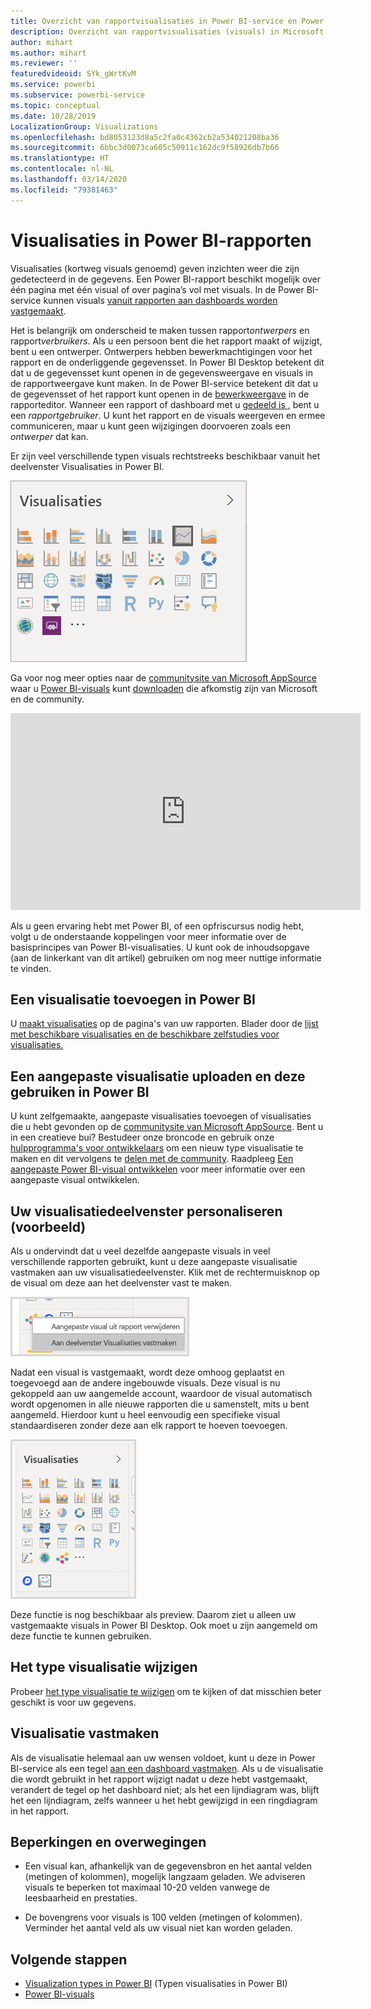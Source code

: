 ```yaml
---
title: Overzicht van rapportvisualisaties in Power BI-service en Power BI Desktop
description: Overzicht van rapportvisualisaties (visuals) in Microsoft Power BI.
author: mihart
ms.author: mihart
ms.reviewer: ''
featuredvideoid: SYk_gWrtKvM
ms.service: powerbi
ms.subservice: powerbi-service
ms.topic: conceptual
ms.date: 10/28/2019
LocalizationGroup: Visualizations
ms.openlocfilehash: bd8053123d8a5c2fa0c4362cb2a534021208ba36
ms.sourcegitcommit: 6bbc3d0073ca605c50911c162dc9f58926db7b66
ms.translationtype: HT
ms.contentlocale: nl-NL
ms.lasthandoff: 03/14/2020
ms.locfileid: "79381463"
---
```

# <a name="visualizations-in-power-bi-reports"></a>Visualisaties in Power BI-rapporten

Visualisaties (kortweg visuals genoemd) geven inzichten weer die zijn gedetecteerd in de gegevens. Een Power BI-rapport beschikt mogelijk over één pagina met één visual of over pagina’s vol met visuals. In de Power BI-service kunnen visuals [vanuit rapporten aan dashboards worden vastgemaakt](../service-dashboard-pin-tile-from-report.md).

Het is belangrijk om onderscheid te maken tussen rapport*ontwerpers* en rapport*verbruikers*.  Als u een persoon bent die het rapport maakt of wijzigt, bent u een ontwerper.  Ontwerpers hebben bewerkmachtigingen voor het rapport en de onderliggende gegevensset. In Power BI Desktop betekent dit dat u de gegevensset kunt openen in de gegevensweergave en visuals in de rapportweergave kunt maken. In de Power BI-service betekent dit dat u de gegevensset of het rapport kunt openen in de [bewerkweergave](../consumer/end-user-reading-view.md) in de rapporteditor. Wanneer een rapport of dashboard met u [gedeeld is ](../consumer/end-user-shared-with-me.md), bent u een *rapportgebruiker*. U kunt het rapport en de visuals weergeven en ermee communiceren, maar u kunt geen wijzigingen doorvoeren zoals een *ontwerper* dat kan.

Er zijn veel verschillende typen visuals rechtstreeks beschikbaar vanuit het deelvenster Visualisaties in Power BI.

![deelvenster met pictogrammen voor elk type visualisatie](media/power-bi-report-visualizations/power-bi-icons.png)

Ga voor nog meer opties naar de [communitysite van Microsoft AppSource](https://appsource.microsoft.com) waar u [Power BI-visuals](../developer/visuals/custom-visual-develop-tutorial.md) kunt [downloaden](https://appsource.microsoft.com/marketplace/apps?page=1&product=power-bi-visuals) die afkomstig zijn van Microsoft en de community.

<iframe width="560" height="315" src="https://www.youtube.com/embed/SYk_gWrtKvM?list=PL1N57mwBHtN0JFoKSR0n-tBkUJHeMP2cP" frameborder="0" allowfullscreen></iframe>


Als u geen ervaring hebt met Power BI, of een opfriscursus nodig hebt, volgt u de onderstaande koppelingen voor meer informatie over de basisprincipes van Power BI-visualisaties.  U kunt ook de inhoudsopgave (aan de linkerkant van dit artikel) gebruiken om nog meer nuttige informatie te vinden.

## <a name="add-a-visualization-in-power-bi"></a>Een visualisatie toevoegen in Power BI

U [maakt visualisaties](power-bi-report-add-visualizations-i.md) op de pagina's van uw rapporten. Blader door de [lijst met beschikbare visualisaties en de beschikbare zelfstudies voor visualisaties.](power-bi-visualization-types-for-reports-and-q-and-a.md) 

## <a name="upload-a-custom-visualization-and-use-it-in-power-bi"></a>Een aangepaste visualisatie uploaden en deze gebruiken in Power BI

U kunt zelfgemaakte, aangepaste visualisaties toevoegen of visualisaties die u hebt gevonden op de [communitysite van Microsoft AppSource](https://appsource.microsoft.com/marketplace/apps?product=power-bi-visuals). Bent u in een creatieve bui? Bestudeer onze broncode en gebruik onze [hulpprogramma's voor ontwikkelaars](../developer/visuals/custom-visual-develop-tutorial.md) om een nieuw type visualisatie te maken en dit vervolgens te [delen met de community](../developer/visuals/office-store.md). Raadpleeg [Een aangepaste Power BI-visual ontwikkelen](../developer/visuals/custom-visual-develop-tutorial.md) voor meer informatie over een aangepaste visual ontwikkelen.

## <a name="personalize-your-visualization-pane-preview"></a>Uw visualisatiedeelvenster personaliseren (voorbeeld)

Als u ondervindt dat u veel dezelfde aangepaste visuals in veel verschillende rapporten gebruikt, kunt u deze aangepaste visualisatie vastmaken aan uw visualisatiedeelvenster. Klik met de rechtermuisknop op de visual om deze aan het deelvenster vast te maken.

![Vastmaken aan visualisatiedeelvenster](media/power-bi-report-visualizations/power-bi-pin-custom-visual-option.png)

Nadat een visual is vastgemaakt, wordt deze omhoog geplaatst en toegevoegd aan de andere ingebouwde visuals. Deze visual is nu gekoppeld aan uw aangemelde account, waardoor de visual automatisch wordt opgenomen in alle nieuwe rapporten die u samenstelt, mits u bent aangemeld. Hierdoor kunt u heel eenvoudig een specifieke visual standaardiseren zonder deze aan elk rapport te hoeven toevoegen.

![Gepersonaliseerd visualisatiedeelvenster](media/power-bi-report-visualizations/power-bi-personalized-visualization-pane.png)

Deze functie is nog beschikbaar als preview. Daarom ziet u alleen uw vastgemaakte visuals in Power BI Desktop. Ook moet u zijn aangemeld om deze functie te kunnen gebruiken.

## <a name="change-the-visualization-type"></a>Het type visualisatie wijzigen

Probeer [het type visualisatie te wijzigen](power-bi-report-change-visualization-type.md) om te kijken of dat misschien beter geschikt is voor uw gegevens.

## <a name="pin-the-visualization"></a>Visualisatie vastmaken

Als de visualisatie helemaal aan uw wensen voldoet, kunt u deze in Power BI-service als een tegel [aan een dashboard vastmaken](../service-dashboard-pin-tile-from-report.md). Als u de visualisatie die wordt gebruikt in het rapport wijzigt nadat u deze hebt vastgemaakt, verandert de tegel op het dashboard niet; als het een lijndiagram was, blijft het een lijndiagram, zelfs wanneer u het hebt gewijzigd in een ringdiagram in het rapport.

## <a name="limitations-and-considerations"></a>Beperkingen en overwegingen
- Een visual kan, afhankelijk van de gegevensbron en het aantal velden (metingen of kolommen), mogelijk langzaam geladen.  We adviseren visuals te beperken tot maximaal 10-20 velden vanwege de leesbaarheid en prestaties. 

- De bovengrens voor visuals is 100 velden (metingen of kolommen). Verminder het aantal veld als uw visual niet kan worden geladen.   

## <a name="next-steps"></a>Volgende stappen

* [Visualization types in Power BI](power-bi-visualization-types-for-reports-and-q-and-a.md) (Typen visualisaties in Power BI)
* [Power BI-visuals](../developer/visuals/power-bi-custom-visuals.md)
